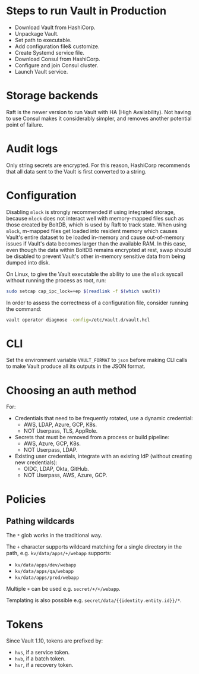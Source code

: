 # Steps to run Vault in Production

- Download Vault from HashiCorp.
- Unpackage Vault.
- Set path to executable.
- Add configuration file& customize.
- Create Systemd service file.
- Download Consul from HashiCorp.
- Configure and join Consul cluster.
- Launch Vault service.

# Storage backends

Raft is the newer version to run Vault with HA (High Availability).
Not having to use Consul makes it considerably simpler, and removes another potential point of failure.

# Audit logs

Only string secrets are encrypted.
For this reason, HashiCorp recommends that all data sent to the Vault is first converted to a string.

# Configuration

Disabling `mlock` is strongly recommended if using integrated storage,
because `mlock` does not interact well with memory-mapped files such as those created by BoltDB,
which is used by Raft to track state.
When using `mlock`, m-mapped files get loaded into resident memory which causes Vault's entire dataset to be loaded in-memory and cause out-of-memory issues if Vault's data becomes larger than the available RAM.
In this case, even though the data within BoltDB remains encrypted at rest, swap should be disabled to prevent Vault's other in-memory sensitive data from being dumped into disk.

On Linux, to give the Vault executable the ability to use the `mlock` syscall without running the process as root, run:
```sh
sudo setcap cap_ipc_lock=+ep $(readlink -f $(which vault))
```

In order to assess the correctness of a configuration file, consider running the command:

```bash
vault operator diagnose -config=/etc/vault.d/vault.hcl
```

# CLI

Set the environment variable `VAULT_FORMAT` to `json` before making CLI calls to make Vault produce all its outputs in the JSON format.

# Choosing an auth method

For:
- Credentials that need to be frequently rotated, use a dynamic credential:
    - AWS, LDAP, Azure, GCP, K8s.
    - NOT Userpass, TLS, AppRole.
- Secrets that must be removed from a process or build pipeline:
    - AWS, Azure, GCP, K8s.
    - NOT Userpass, LDAP.
- Existing user credentials, integrate with an existing IdP (without creating new credentials):
    - OIDC, LDAP, Okta, GitHub.
    - NOT Userpass, AWS, Azure, GCP.

# Policies

## Pathing wildcards

The `*` glob works in the traditional way.

The `+` character supports wildcard matching for a single directory in the path, e.g. ``kv/data/apps/+/webapp`` supports:
- `kv/data/apps/dev/webapp`
- `kv/data/apps/qa/webapp`
- `kv/data/apps/prod/webapp`

Multiple `+` can be used e.g. `secret/+/+/webapp`.

Templating is also possible e.g. `secret/data/{{identity.entity.id}}/*`.

# Tokens

Since Vault 1.10, tokens are prefixed by:
- `hvs`, if a service token.
- `hvb`, if a batch token.
- `hvr`, if a recovery token.